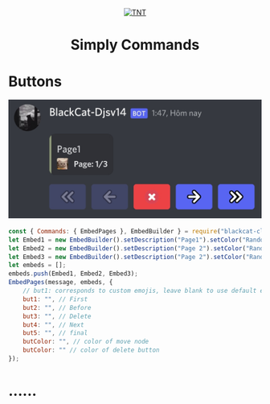 <p align="center">
	<a href="https://www.facebook.com/BlackCat.2k3">
	<img src="https://statics.voz.tech/data/avatars/o/1093/1093136.jpg?1584167722" width = "200" alt="TNT">
	</a>
</p>

# <p align="center">Simply Commands</p>
# Buttons
![Demo](https://raw.githubusercontent.com/VinhBot/BlackCat-Package/main/lib/Resources/Preview/pages.jpg)
```js
const { Commands: { EmbedPages }, EmbedBuilder } = require("blackcat-club");
let Embed1 = new EmbedBuilder().setDescription("Page1").setColor("Random")
let Embed2 = new EmbedBuilder().setDescription("Page 2").setColor("Random")
let Embed3 = new EmbedBuilder().setDescription("Page 2").setColor("Random")
let embeds = [];
embeds.push(Embed1, Embed2, Embed3);
EmbedPages(message, embeds, {
    // but1: corresponds to custom emojis, leave blank to use default emoji
    but1: "", // First
    but2: "", // Before
    but3: "", // Delete
    but4: "", // Next
    but5: "", // final
    butColor: "", // color of move node
    butColor: "" // color of delete button
});
```
# ......